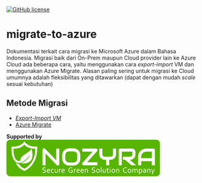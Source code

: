 [![GitHub license](https://img.shields.io/github/license/iqlal/migrate-to-azure)](https://github.com/iqlal/migrate-to-azure/blob/main/LICENSE)

# migrate-to-azure
Dokumentasi terkait cara migrasi ke Microsoft Azure dalam Bahasa Indonesia.
Migrasi baik dari On-Prem maupun Cloud provider lain ke Azure Cloud ada beberapa cara, yaitu menggunakan cara _export-import_ VM dan menggunakan Azure Migrate. Alasan paling sering untuk migrasi ke Cloud umumnya adalah fleksibilitas yang ditawarkan (dapat dengan mudah _scale_ sesuai kebutuhan)

## Metode Migrasi
- [_Export-Import VM_]()
- [Azure Migrate]()

**Supported by** <br>
[![Nozyra](image/nozyra-logo-rounded.svg)](https://nozyra.com)
